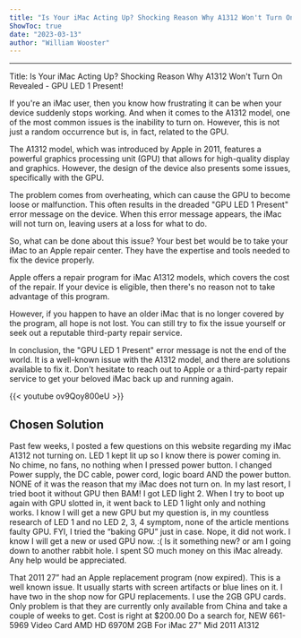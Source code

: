 ```yaml
---
title: "Is Your iMac Acting Up? Shocking Reason Why A1312 Won't Turn On Revealed - GPU LED 1 Present!"
ShowToc: true 
date: "2023-03-13"
author: "William Wooster"
---
```

*****
Title: Is Your iMac Acting Up? Shocking Reason Why A1312 Won't Turn On Revealed - GPU LED 1 Present!

If you're an iMac user, then you know how frustrating it can be when your device suddenly stops working. And when it comes to the A1312 model, one of the most common issues is the inability to turn on. However, this is not just a random occurrence but is, in fact, related to the GPU. 

The A1312 model, which was introduced by Apple in 2011, features a powerful graphics processing unit (GPU) that allows for high-quality display and graphics. However, the design of the device also presents some issues, specifically with the GPU.

The problem comes from overheating, which can cause the GPU to become loose or malfunction. This often results in the dreaded "GPU LED 1 Present" error message on the device. When this error message appears, the iMac will not turn on, leaving users at a loss for what to do.

So, what can be done about this issue? Your best bet would be to take your iMac to an Apple repair center. They have the expertise and tools needed to fix the device properly. 

Apple offers a repair program for iMac A1312 models, which covers the cost of the repair. If your device is eligible, then there's no reason not to take advantage of this program.

However, if you happen to have an older iMac that is no longer covered by the program, all hope is not lost. You can still try to fix the issue yourself or seek out a reputable third-party repair service.

In conclusion, the "GPU LED 1 Present" error message is not the end of the world. It is a well-known issue with the A1312 model, and there are solutions available to fix it. Don't hesitate to reach out to Apple or a third-party repair service to get your beloved iMac back up and running again.

{{< youtube ov9Qoy800eU >}} 



## Chosen Solution
 Past few weeks, I posted a few questions on this website regarding my iMac A1312 not turning on. LED 1 kept lit up so I know there is power coming in.
No chime, no fans, no nothing when I pressed power button.
I changed Power supply, the DC cable, power cord, logic board AND the power button.
NONE of it was the reason that my iMac does not turn on.
In my last resort, I tried boot it without GPU then BAM! I got LED light 2.
When I try to boot up again with GPU slotted in, it went back to LED 1 light only and nothing works. I know I will get a new GPU but my question is, in my countless research of LED 1 and no LED 2, 3, 4 symptom, none of the article mentions faulty GPU.
FYI, I tried the “baking GPU” just in case. Nope, it did not work. I know I will get a new  or used GPU now. :(
Is it something new? or am I going down to another rabbit hole. I spent SO much money on this iMac already. Any help would be appreciated.

 That 2011 27” had an Apple replacement program (now expired).  This is a well known issue.   It usually starts with screen artifacts or blue lines on it.  I have two in the shop now for GPU replacements.  I use the 2GB GPU cards.  Only problem is that they are currently only available from China and take a couple of weeks to get.  Cost is right at $200.00
Do a search for, NEW 661-5969 Video Card AMD HD 6970M 2GB For iMac 27" Mid 2011 A1312




